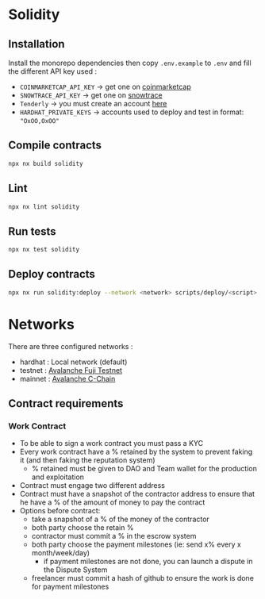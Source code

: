 # Solidity

## Installation

Install the monorepo dependencies then copy `.env.example` to `.env` and fill the different API key used :

- `COINMARKETCAP_API_KEY` -> get one on [coinmarketcap](https://coinmarketcap.com/api/)
- `SNOWTRACE_API_KEY` -> get one on [snowtrace](https://snowtrace.io/)
- `Tenderly` -> you must create an account [here](https://tenderly.co/)
- `HARDHAT_PRIVATE_KEYS` -> accounts used to deploy and test in format: `"OxOO,OxOO"`

## Compile contracts
```sh
npx nx build solidity
```

## Lint
```sh
npx nx lint solidity
```

## Run tests
```sh
npx nx test solidity
```

## Deploy contracts
```sh
npx nx run solidity:deploy --network <network> scripts/deploy/<script>.ts
```

# Networks
There are three configured networks :

- hardhat : Local network (default)
- testnet : [Avalanche Fuji Testnet](https://chainlist.org/chain/43113)
- mainnet : [Avalanche C-Chain](https://chainlist.org/chain/43114)

## Contract requirements

### Work Contract

- To be able to sign a work contract you must pass a KYC
- Every work contract have a % retained by the system to prevent faking it (and then faking the reputation system)
  - % retained must be given to DAO and Team wallet for the production and exploitation
- Contract must engage two different address
- Contract must have a snapshot of the contractor address to ensure that he have a % of the amount of money to pay the contract
- Options before contract:
  - take a snapshot of a % of the money of the contractor
  - both party choose the retain %
  - contractor must commit a % in the escrow system
  - both party choose the payment milestones (ie: send x% every x month/week/day)
    - if payment milestones are not done, you can launch a dispute in the Dispute System
  - freelancer must commit a hash of github to ensure the work is done for payment milestones

